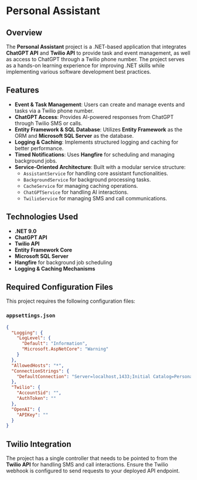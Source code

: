 # Personal Assistant

## Overview

The **Personal Assistant** project is a .NET-based application that integrates **ChatGPT API** and **Twilio API** to provide task and event management, as well as access to ChatGPT through a Twilio phone number. The project serves as a hands-on learning experience for improving .NET skills while implementing various software development best practices.

## Features

- **Event & Task Management**: Users can create and manage events and tasks via a Twilio phone number.
- **ChatGPT Access**: Provides AI-powered responses from ChatGPT through Twilio SMS or calls.
- **Entity Framework & SQL Database**: Utilizes **Entity Framework** as the ORM and **Microsoft SQL Server** as the database.
- **Logging & Caching**: Implements structured logging and caching for better performance.
- **Timed Notifications**: Uses **Hangfire** for scheduling and managing background jobs.
- **Service-Oriented Architecture**: Built with a modular service structure:
  - `AssistantService` for handling core assistant functionalities.
  - `BackgroundService` for background processing tasks.
  - `CacheService` for managing caching operations.
  - `ChatGPTService` for handling AI interactions.
  - `TwilioService` for managing SMS and call communications.

## Technologies Used

- **.NET 9.0**
- **ChatGPT API**
- **Twilio API**
- **Entity Framework Core**
- **Microsoft SQL Server**
- **Hangfire** for background job scheduling
- **Logging & Caching Mechanisms**

## Required Configuration Files

This project requires the following configuration files:

### `appsettings.json`

```json
{
  "Logging": {
    "LogLevel": {
      "Default": "Information",
      "Microsoft.AspNetCore": "Warning"
    }
  },
  "AllowedHosts": "*",
  "ConnectionStrings": {
    "DefaultConnection": "Server=localhost,1433;Initial Catalog=PersonalAssistantDatabase;User ID=sa;Password=;TrustServerCertificate=True;"
  },
  "Twilio": {
    "AccountSid": "",
    "AuthToken": ""
  },
  "OpenAI": {
    "APIKey": ""
  }
}
```

## Twilio Integration

The project has a single controller that needs to be pointed to from the **Twilio API** for handling SMS and call interactions. Ensure the Twilio webhook is configured to send requests to your deployed API endpoint.



